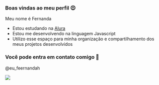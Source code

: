 ### Boas vindas ao meu perfil 😍

Meu nome é Fernanda

- Estou estudando na [Alura](https://www.alura.com.br)
- Estou me desenvolvendo na linguagem Javascript
- Utilizo esse espaço para minha organização e compartilhamento dos meus projetos desenvolvidos
 
### Você pode entra em contato comigo 📧

@eu_feernandah

![](https://media1.tenor.com/m/53315F3iJU0AAAAC/para-ti-mi-vida-blow-kiss.gif)
